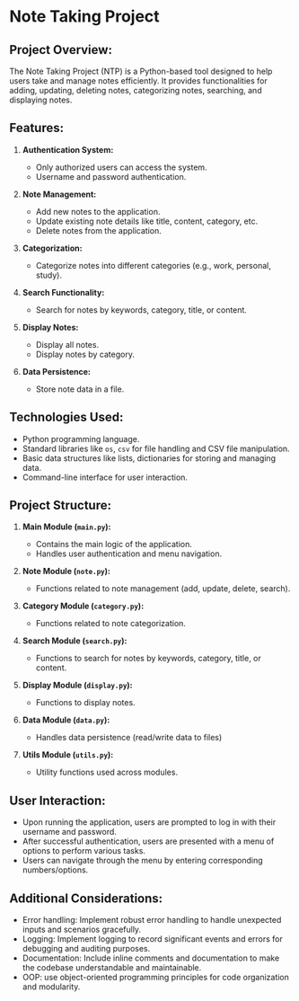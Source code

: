 # Note Taking Project

## Project Overview:
The Note Taking Project (NTP) is a Python-based tool designed to help users take and manage notes efficiently. It provides functionalities for adding, updating, deleting notes, categorizing notes, searching, and displaying notes.

## Features:
1. **Authentication System:**
    - Only authorized users can access the system.
    - Username and password authentication.

2. **Note Management:**
    - Add new notes to the application.
    - Update existing note details like title, content, category, etc.
    - Delete notes from the application.

3. **Categorization:**
    - Categorize notes into different categories (e.g., work, personal, study).

4. **Search Functionality:**
    - Search for notes by keywords, category, title, or content.

5. **Display Notes:**
    - Display all notes.
    - Display notes by category.

6. **Data Persistence:**
    - Store note data in a file.

## Technologies Used:
- Python programming language.
- Standard libraries like `os`, `csv` for file handling and CSV file manipulation.
- Basic data structures like lists, dictionaries for storing and managing data.
- Command-line interface for user interaction.

## Project Structure:
1. **Main Module (`main.py`):**
    - Contains the main logic of the application.
    - Handles user authentication and menu navigation.

2. **Note Module (`note.py`):**
    - Functions related to note management (add, update, delete, search).

3. **Category Module (`category.py`):**
    - Functions related to note categorization.

4. **Search Module (`search.py`):**
    - Functions to search for notes by keywords, category, title, or content.

5. **Display Module (`display.py`):**
    - Functions to display notes.

6. **Data Module (`data.py`):**
    - Handles data persistence (read/write data to files)

7. **Utils Module (`utils.py`):**
    - Utility functions used across modules.

## User Interaction:
- Upon running the application, users are prompted to log in with their username and password.
- After successful authentication, users are presented with a menu of options to perform various tasks.
- Users can navigate through the menu by entering corresponding numbers/options.

## Additional Considerations:
- Error handling: Implement robust error handling to handle unexpected inputs and scenarios gracefully.
- Logging: Implement logging to record significant events and errors for debugging and auditing purposes.
- Documentation: Include inline comments and documentation to make the codebase understandable and maintainable.
- OOP: use object-oriented programming principles for code organization and modularity.
